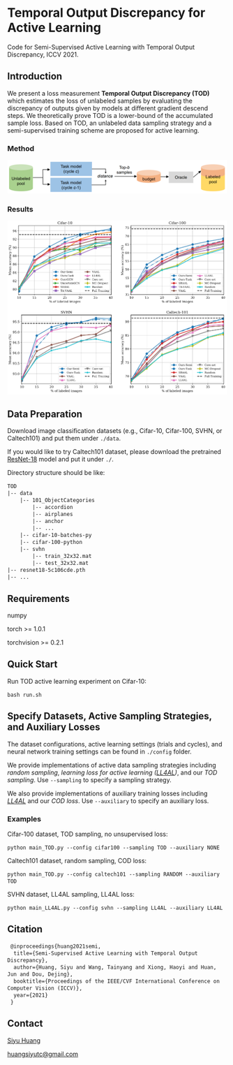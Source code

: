 # Temporal Output Discrepancy for Active Learning
 Code for Semi-Supervised Active Learning with Temporal Output Discrepancy, ICCV 2021.

## Introduction
 We present a loss measurement **Temporal Output Discrepancy (TOD)** which estimates the loss of unlabeled samples by evaluating the discrepancy of outputs given by models at different gradient descend steps. We theoretically prove TOD is a lower-bound of the accumulated sample loss. Based on TOD, an unlabeled data sampling strategy and a semi-supervised training scheme are proposed for active learning. 

### Method

<p align="center">
<img src="doc/method.png" width="700" />
</p>

### Results

<p align="center">
<img src="doc/result.png" width="600" />
</p>

## Data Preparation
 Download image classification datasets (e.g., Cifar-10, Cifar-100, SVHN, or Caltech101) and put them under `./data`.
 
 If you would like to try Caltech101 dataset, please download the pretrained [ResNet-18](https://download.pytorch.org/models/resnet18-5c106cde.pth) model and put it under `./`. 
 
 Directory structure should be like:
 ```
 TOD
 |-- data
     |-- 101_ObjectCategories
         |-- accordion
         |-- airplanes
         |-- anchor
         |-- ...
     |-- cifar-10-batches-py
     |-- cifar-100-python
     |-- svhn
         |-- train_32x32.mat
         |-- test_32x32.mat
 |-- resnet18-5c106cde.pth
 |-- ...
 ```

## Requirements

 numpy
 
 torch >= 1.0.1
 
 torchvision >= 0.2.1
 

## Quick Start
 Run TOD active learning experiment on Cifar-10:
 ```
 bash run.sh
 ```
 
## Specify Datasets, Active Sampling Strategies, and Auxiliary Losses
 The dataset configurations, active learning settings (trials and cycles), and neural network training settings can be found in `./config` folder. 
 
 We provide implementations of active data sampling strategies including *random sampling*, *learning loss for active learning ([LL4AL](https://arxiv.org/abs/1905.03677))*, and our *TOD sampling*. Use `--sampling` to specify a sampling strategy.
 
 We also provide implementations of auxiliary training losses including *[LL4AL](https://arxiv.org/abs/1905.03677)* and our *COD loss*. Use `--auxiliary` to specify an auxiliary loss.
 
 ### Examples
 
 Cifar-100 dataset, TOD sampling, no unsupervised loss:
 ```
 python main_TOD.py --config cifar100 --sampling TOD --auxiliary NONE
 ```
 
 Caltech101 dataset, random sampling, COD loss:
  ```
 python main_TOD.py --config caltech101 --sampling RANDOM --auxiliary TOD
 ```
 
 SVHN dataset, LL4AL sampling, LL4AL loss:
 ```
 python main_LL4AL.py --config svhn --sampling LL4AL --auxiliary LL4AL
 ```

## Citation
```
 @inproceedings{huang2021semi,
  title={Semi-Supervised Active Learning with Temporal Output Discrepancy},
  author={Huang, Siyu and Wang, Tainyang and Xiong, Haoyi and Huan, Jun and Dou, Dejing},
  booktitle={Proceedings of the IEEE/CVF International Conference on Computer Vision (ICCV)},
  year={2021}
 }
```

## Contact
 [Siyu Huang](https://siyuhuang.github.io/)
 
 <huangsiyutc@gmail.com>
 
